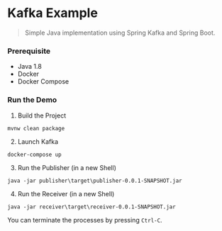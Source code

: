 
# Kafka Example

> Simple Java implementation using Spring Kafka and Spring Boot.

### Prerequisite

* Java 1.8
* Docker
* Docker Compose

### Run the Demo

1. Build the Project
```
mvnw clean package
```

2. Launch Kafka
```
docker-compose up
```

3. Run the Publisher (in a new Shell)
```
java -jar publisher\target\publisher-0.0.1-SNAPSHOT.jar
```

4. Run the Receiver (in a new Shell)
```
java -jar receiver\target\receiver-0.0.1-SNAPSHOT.jar
```


You can terminate the processes by pressing `Ctrl-C`.
